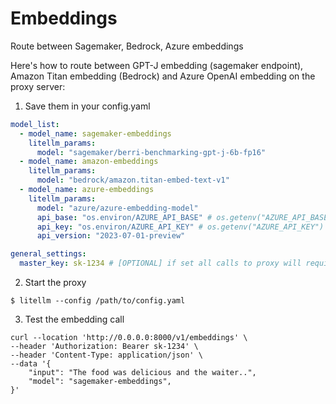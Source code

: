 # Embeddings 
Route between Sagemaker, Bedrock, Azure embeddings


Here's how to route between GPT-J embedding (sagemaker endpoint), Amazon Titan embedding (Bedrock) and Azure OpenAI embedding on the proxy server: 

1. Save them in your config.yaml
```yaml
model_list:
  - model_name: sagemaker-embeddings
    litellm_params: 
      model: "sagemaker/berri-benchmarking-gpt-j-6b-fp16"
  - model_name: amazon-embeddings
    litellm_params:
      model: "bedrock/amazon.titan-embed-text-v1"
  - model_name: azure-embeddings
    litellm_params: 
      model: "azure/azure-embedding-model"
      api_base: "os.environ/AZURE_API_BASE" # os.getenv("AZURE_API_BASE")
      api_key: "os.environ/AZURE_API_KEY" # os.getenv("AZURE_API_KEY")
      api_version: "2023-07-01-preview"

general_settings:
  master_key: sk-1234 # [OPTIONAL] if set all calls to proxy will require either this key or a valid generated token
```

2. Start the proxy
```shell
$ litellm --config /path/to/config.yaml
```

3. Test the embedding call

```shell
curl --location 'http://0.0.0.0:8000/v1/embeddings' \
--header 'Authorization: Bearer sk-1234' \
--header 'Content-Type: application/json' \
--data '{
    "input": "The food was delicious and the waiter..",
    "model": "sagemaker-embeddings",
}'
```
